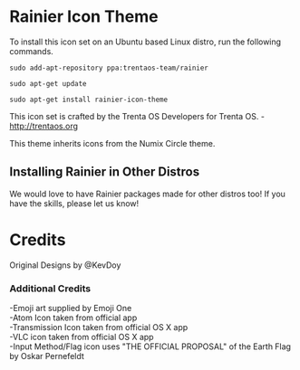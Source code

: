 Rainier Icon Theme
=============

To install this icon set on an Ubuntu based Linux distro, run the following commands.

	sudo add-apt-repository ppa:trentaos-team/rainier

	sudo apt-get update

	sudo apt-get install rainier-icon-theme

This icon set is crafted by the Trenta OS Developers for Trenta OS. - http://trentaos.org

This theme inherits icons from the Numix Circle theme.

## Installing Rainier in Other Distros
We would love to have Rainier packages made for other distros too! If you have the skills, please let us know!

# Credits
Original Designs by @KevDoy

### Additional Credits
-Emoji art supplied by Emoji One<br>
-Atom Icon taken from official app<br>
-Transmission Icon taken from official OS X app<br>
-VLC icon taken from official OS X app<br>
-Input Method/Flag icon uses "THE OFFICIAL PROPOSAL" of the Earth Flag by Oskar Pernefeldt
